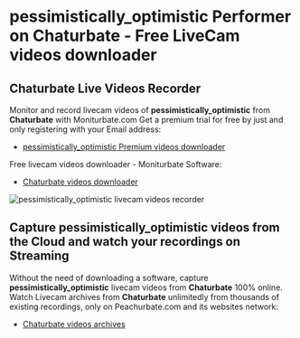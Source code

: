 # pessimistically_optimistic Performer on Chaturbate - Free LiveCam videos downloader

## Chaturbate Live Videos Recorder

Monitor and record livecam videos of **pessimistically_optimistic** from **Chaturbate** with Moniturbate.com
Get a premium trial for free by just and only registering with your Email address:
* [pessimistically_optimistic Premium videos downloader](https://moniturbate.com/request-demo-licence-key.html)

Free livecam videos downloader - Moniturbate Software:
* [Chaturbate videos downloader](https://moniturbate.com/moniturbate-download-software.html)

![pessimistically_optimistic livecam videos recorder](https://peachurnet.com/templates/moniturbate-software.png)


## Capture pessimistically_optimistic videos from the Cloud and watch your recordings on Streaming

Without the need of downloading a software, capture **pessimistically_optimistic** livecam videos from **Chaturbate** 100% online.
Watch Livecam archives from **Chaturbate** unlimitedly from thousands of existing recordings, only on Peachurbate.com and its websites network:
* [Chaturbate videos archives](https://peachurnet.com/)